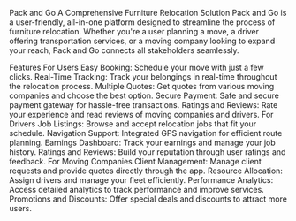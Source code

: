 Pack and Go
A Comprehensive Furniture Relocation Solution
Pack and Go is a user-friendly, all-in-one platform designed to streamline the process of furniture relocation. Whether you're a user planning a move, a driver offering transportation services, or a moving company looking to expand your reach, Pack and Go connects all stakeholders seamlessly.

Features
For Users
Easy Booking: Schedule your move with just a few clicks.
Real-Time Tracking: Track your belongings in real-time throughout the relocation process.
Multiple Quotes: Get quotes from various moving companies and choose the best option.
Secure Payment: Safe and secure payment gateway for hassle-free transactions.
Ratings and Reviews: Rate your experience and read reviews of moving companies and drivers.
For Drivers
Job Listings: Browse and accept relocation jobs that fit your schedule.
Navigation Support: Integrated GPS navigation for efficient route planning.
Earnings Dashboard: Track your earnings and manage your job history.
Ratings and Reviews: Build your reputation through user ratings and feedback.
For Moving Companies
Client Management: Manage client requests and provide quotes directly through the app.
Resource Allocation: Assign drivers and manage your fleet efficiently.
Performance Analytics: Access detailed analytics to track performance and improve services.
Promotions and Discounts: Offer special deals and discounts to attract more users.
